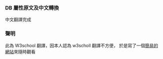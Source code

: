 ### DB 屬性原文及中文轉換

中文翻譯完成

### 聲明

此為 W3school 翻譯，因本人認為 w3scholl 翻譯不方便，
於是寫了一個[簡易的網站](http://nainsweb.byethost13.com/mysqlPropertyTranslation/)來隨時觀看
